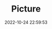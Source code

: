 ---
weight: 1
images:
- /images/edited/186.jpeg
title: Picture
date: 2022-10-24 22:59:53
tags: [luminar neo,work,person,cup,diningtable,tv]
---